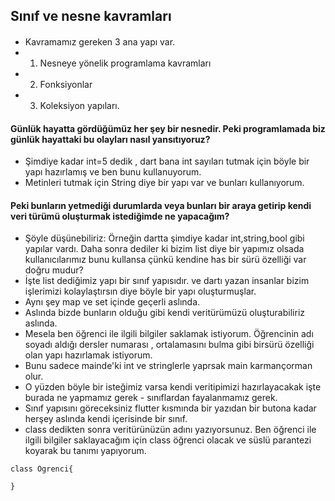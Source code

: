 ## Sınıf ve nesne kavramları
#### 
- Kavramamız gereken 3 ana yapı var.
- 1. Nesneye yönelik programlama kavramları
- 2. Fonksiyonlar
- 3. Koleksiyon yapıları.
#### Günlük hayatta gördüğümüz her şey bir nesnedir. Peki programlamada biz günlük hayattaki bu olayları nasıl yansıtıyoruz? 
- Şimdiye kadar int=5 dedik , dart bana int sayıları tutmak için böyle bir yapı hazırlamış ve ben bunu kullanuyorum.
- Metinleri tutmak için String diye bir yapı var ve bunları kullanıyorum.
#### Peki bunların yetmediği durumlarda veya bunları bir araya getirip kendi veri türümü oluşturmak istediğimde ne yapacağım?
- Şöyle düşünebiliriz: Örneğin dartta şimdiye kadar int,string,bool gibi yapılar vardı. Daha sonra dediler ki bizim list diye bir yapımız olsada kullanıcılarımız bunu kullansa çünkü kendine has bir sürü özelliği var doğru mudur?
- İşte list dediğimiz yapı bir sınıf yapısıdır. ve dartı yazan insanlar bizim işlerimizi kolaylaştırsın diye böyle bir yapı oluşturmuşlar.
- Aynı şey map ve set içinde geçerli aslında.
- Aslında bizde bunların olduğu gibi kendi veritürümüzü oluşturabiliriz aslında. 
- Mesela ben öğrenci ile ilgili bilgiler saklamak istiyorum. Öğrencinin adı soyadı aldığı dersler numarası , ortalamasını bulma gibi birsürü özelliği olan yapı hazırlamak istiyorum.
- Bunu sadece mainde'ki int ve stringlerle yaprsak main karmançorman olur.
- O yüzden böyle bir isteğimiz varsa kendi veritipimizi hazırlayacakak işte burada ne yapmamız gerek - sınıflardan fayalanmamız gerek.
- Sınıf yapısını göreceksiniz flutter kısmında bir yazıdan bir butona kadar herşey aslında kendi içerisinde bir sınıf.
- class dedikten sonra veritürünüzün adını yazıyorsunuz. Ben öğrenci ile ilgili bilgiler saklayacağım için class öğrenci olacak ve süslü parantezi koyarak bu tanımı yapıyorum.
```
class Ogrenci{
    
}
```